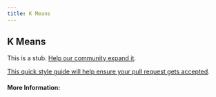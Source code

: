 ```yaml
---
title: K Means
---
```


## K Means

This is a stub. [Help our community expand it](https://github.com/freeCodeCamp/guide-articles/tree/master/articles/Math/Statistics/K-Means/index.md).

[This quick style guide will help ensure your pull request gets accepted](https://github.com/freeCodeCamp/guide-articles/blob/master/README.md).

<!-- The article goes here, in GitHub-flavored Markdown. Feel free to add YouTube videos, images, and CodePen/JSBin embeds  -->

#### More Information:
<!-- Please add any articles you think might be helpful to read before writing the article -->


